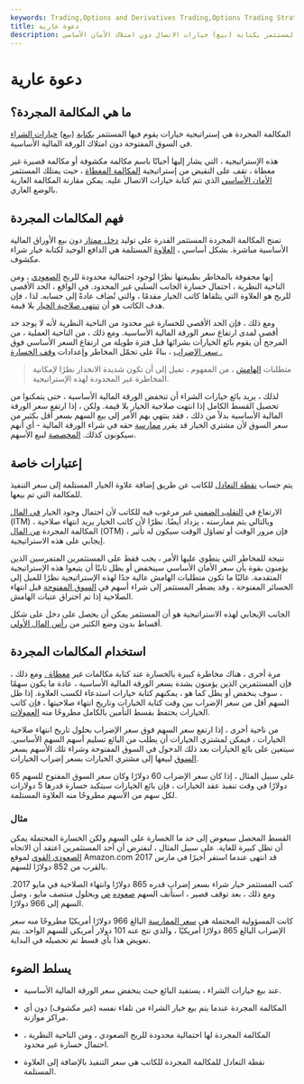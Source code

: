 ```yaml
---
keywords: Trading,Options and Derivatives Trading,Options Trading Strategy and Education,Options and Derivatives,Strategy and Education
title: دعوة عارية
description: المكالمة المجردة هي إستراتيجية خيارات يقوم فيها المستثمر بكتابة (بيع) خيارات الاتصال دون امتلاك الأمان الأساسي.
---
```


# دعوة عارية
## ما هي المكالمة المجردة؟

المكالمة المجردة هي إستراتيجية خيارات يقوم فيها المستثمر [بكتابة](/writing-an-option) (بيع) [خيارات الشراء](/calloption) في السوق المفتوحة دون امتلاك الورقة المالية الأساسية.

هذه الإستراتيجية ، التي يشار إليها أحيانًا باسم مكالمة مكشوفة أو مكالمة قصيرة غير مغطاة ، تقف على النقيض من إستراتيجية [المكالمة المغطاة](/coveredcall) ، حيث يمتلك المستثمر [الأمان الأساسي](/underlying-security) الذي تتم كتابة خيارات الاتصال عليه. يمكن مقارنة المكالمة العارية بالوضع العاري.

## فهم المكالمات المجردة

تمنح المكالمة المجردة المستثمر القدرة على توليد [دخل ممتاز](/premium-income) دون بيع الأوراق المالية الأساسية مباشرة. بشكل أساسي ، [العلاوة](/premium) المستلمة هي الدافع الوحيد لكتابة خيار شراء مكشوف.

إنها محفوفة بالمخاطر بطبيعتها نظرًا لوجود احتمالية محدودة للربح [الصعودي](/upside) ، ومن الناحية النظرية ، احتمال خسارة الجانب السلبي غير المحدود. في الواقع ، الحد الأقصى للربح هو العلاوة التي يتلقاها كاتب الخيار مقدمًا ، والتي تُضاف عادةً إلى حسابه. لذا ، فإن هدف الكاتب هو أن [تنتهي صلاحية الخيار](/expirationdate) بلا قيمة.

ومع ذلك ، فإن الحد الأقصى للخسارة غير محدود من الناحية النظرية لأنه لا يوجد حد أقصى لمدى ارتفاع سعر الورقة المالية الأساسية. ومع ذلك ، من الناحية العملية ، من المرجح أن يقوم بائع الخيارات بشرائها قبل فترة طويلة من ارتفاع السعر الأساسي فوق [سعر الإضراب](/strikeprice) ، بناءً على تحمّل المخاطر وإعدادات [وقف الخسارة .](/stop-lossorder)

> متطلبات [الهامش](/margin) ، من المفهوم ، تميل إلى أن تكون شديدة الانحدار نظرًا لإمكانية المخاطرة غير المحدودة لهذه الإستراتيجية.

>

لذلك ، يريد بائع خيارات الشراء أن تنخفض الورقة المالية الأساسية ، حتى يتمكنوا من تحصيل القسط الكامل إذا انتهت صلاحية الخيار بلا قيمة. ولكن ، إذا ارتفع سعر الورقة المالية الأساسية بدلاً من ذلك ، فقد ينتهي بهم الأمر إلى بيع السهم بسعر أقل بكثير من سعر السوق لأن مشتري الخيار قد يقرر [ممارسة](/exercise) حقه في شراء الورقة المالية - أي أنهم سيكونون كذلك. [المخصصة](/assignment) لبيع الأسهم.

## إعتبارات خاصة

يتم حساب [نقطة التعادل](/breakevenpoint) للكاتب عن طريق إضافة علاوة الخيار المستلمة إلى سعر التنفيذ للمكالمة التي تم بيعها.

الارتفاع في [التقلب الضمني](/iv) غير مرغوب فيه للكاتب لأن احتمال وجود الخيار [في المال](/inthemoney) (ITM) ، وبالتالي يتم ممارسته ، يزداد أيضًا. نظرًا لأن كاتب الخيار يريد انتهاء صلاحية المكالمة المجردة [من المال](/outofthemoney) (OTM) ، فإن مرور الوقت أو تضاؤل الوقت سيكون له تأثير إيجابي على هذه الاستراتيجية.

نتيجة للمخاطر التي ينطوي عليها الأمر ، يجب فقط على المستثمرين المتمرسين الذين يؤمنون بقوة بأن سعر الأمان الأساسي سينخفض أو يظل ثابتًا أن يتبعوا هذه الإستراتيجية المتقدمة. غالبًا ما تكون متطلبات الهامش عالية جدًا لهذه الإستراتيجية نظرًا للميل إلى الخسائر المفتوحة ، وقد يضطر المستثمر إلى شراء أسهم في [السوق المفتوحة](/open-market) قبل انتهاء الصلاحية إذا تم اختراق عتبات الهامش.

الجانب الإيجابي لهذه الاستراتيجية هو أن المستثمر يمكن أن يحصل على دخل على شكل أقساط بدون وضع الكثير من [رأس المال الأولي](/capital).

## استخدام المكالمات المجردة

مرة أخرى ، هناك مخاطرة كبيرة بالخسارة عند كتابة مكالمات غير [مغطاة .](/uncovered-option) ومع ذلك ، فإن المستثمرين الذين يؤمنون بشدة بسعر الورقة المالية الأساسية ، عادة ما يكون سهمًا ، سوف ينخفض أو يظل كما هو ، يمكنهم كتابة خيارات استدعاء لكسب العلاوة. إذا ظل السهم أقل من سعر الإضراب بين وقت كتابة الخيارات وتاريخ انتهاء صلاحيتها ، فإن كاتب الخيارات يحتفظ بقسط التأمين بالكامل مطروحًا منه [العمولات](/commission).

من ناحية أخرى ، إذا ارتفع سعر السهم فوق سعر الإضراب بحلول تاريخ انتهاء صلاحية الخيارات ، فيمكن لمشتري الخيارات أن يطلب من البائع تسليم أسهم السهم الأساسي. سيتعين على بائع الخيارات بعد ذلك الدخول في السوق المفتوحة وشراء تلك الأسهم بسعر [السوق](/market-price) لبيعها إلى مشتري الخيارات بسعر إضراب الخيارات.

على سبيل المثال ، إذا كان سعر الإضراب 60 دولارًا وكان سعر السوق المفتوح للسهم 65 دولارًا في وقت تنفيذ عقد الخيارات ، فإن بائع الخيارات سيتكبد خسارة قدرها 5 دولارات لكل سهم من الأسهم مطروحًا منه العلاوة المستلمة.

### مثال

القسط المحصل سيعوض إلى حد ما الخسارة على السهم ولكن الخسارة المحتملة يمكن أن تظل كبيرة للغاية. على سبيل المثال ، لنفترض أن أحد المستثمرين اعتقد أن الاتجاه [الصعودي القوي](/bullmarket) لموقع Amazon.com قد انتهى عندما استقر أخيرًا في مارس 2017 بالقرب من 852 دولارًا للسهم.

كتب المستثمر خيار شراء بسعر إضراب قدره 865 دولارًا وانتهاء الصلاحية في مايو 2017. ومع ذلك ، بعد توقف قصير ، استأنف السهم [صعوده](/rally) [ص](/rally) وبحلول منتصف مايو ، وصل السهم إلى 966 دولارًا.

كانت المسؤولية المحتملة هي [سعر الممارسة](/exerciseprice) البالغ 966 دولارًا أمريكيًا مطروحًا منه سعر الإضراب البالغ 865 دولارًا أمريكيًا ، والذي نتج عنه 101 دولار أمريكي للسهم الواحد. يتم تعويض هذا بأي قسط تم تحصيله في البداية.

## يسلط الضوء

- عند بيع خيارات الشراء ، يستفيد البائع حيث ينخفض سعر الورقة المالية الأساسية.

- المكالمة المجردة عندما يتم بيع خيار الشراء من تلقاء نفسه (غير مكشوف) دون أي مراكز موازنة.

- المكالمة المجردة لها احتمالية محدودة للربح الصعودي ، ومن الناحية النظرية ، احتمال خسارة غير محدود.

- نقطة التعادل للمكالمة المجردة للكاتب هي سعر التنفيذ بالإضافة إلى العلاوة المستلمة.

